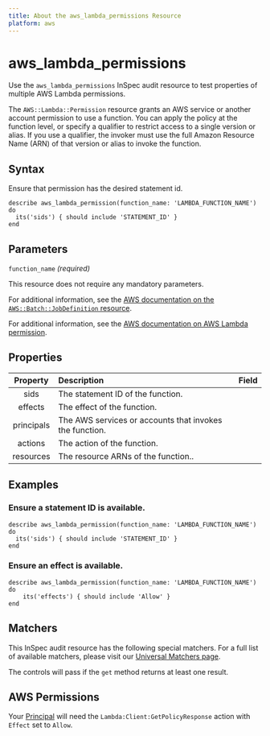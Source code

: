```yaml
---
title: About the aws_lambda_permissions Resource
platform: aws
---
```


# aws_lambda_permissions

Use the `aws_lambda_permissions` InSpec audit resource to test properties of multiple AWS Lambda permissions.

The `AWS::Lambda::Permission` resource grants an AWS service or another account permission to use a function. You can apply the policy at the function level, or specify a qualifier to restrict access to a single version or alias. If you use a qualifier, the invoker must use the full Amazon Resource Name (ARN) of that version or alias to invoke the function.

## Syntax

Ensure that permission has the desired statement id.

    describe aws_lambda_permission(function_name: 'LAMBDA_FUNCTION_NAME') do
      its('sids') { should include 'STATEMENT_ID' }
    end

## Parameters

`function_name` _(required)_

This resource does not require any mandatory parameters.

For additional information, see the [AWS documentation on the `AWS::Batch::JobDefinition` resource](https://docs.aws.amazon.com/AWSCloudFormation/latest/UserGuide/aws-resource-batch-jobdefinition.html).


For additional information, see the [AWS documentation on AWS Lambda permission](https://docs.aws.amazon.com/AWSCloudFormation/latest/UserGuide/aws-resource-lambda-permission.html).

## Properties

| Property | Description | Field |
| :---: | :--- | :---: |
| sids | The statement ID of the function. |
| effects | The effect of the function. |
| principals | The AWS services or accounts that invokes the function. |
| actions | The action of the function. |
| resources | The resource ARNs of the function.. |

## Examples

### Ensure a statement ID is available.

    describe aws_lambda_permission(function_name: 'LAMBDA_FUNCTION_NAME') do
      its('sids') { should include 'STATEMENT_ID' }
    end

### Ensure an effect is available.

    describe aws_lambda_permission(function_name: 'LAMBDA_FUNCTION_NAME') do
        its('effects') { should include 'Allow' }
    end

## Matchers

This InSpec audit resource has the following special matchers. For a full list of available matchers, please visit our [Universal Matchers page](https://www.inspec.io/docs/reference/matchers/).

The controls will pass if the `get` method returns at least one result.

## AWS Permissions

Your [Principal](https://docs.aws.amazon.com/IAM/latest/UserGuide/intro-structure.html#intro-structure-principal) will need the `Lambda:Client:GetPolicyResponse` action with `Effect` set to `Allow`.
